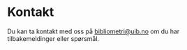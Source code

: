 # Kontakt

Du kan ta kontakt med oss på bibliometri@uib.no om du har tilbakemeldinger eller spørsmål.
